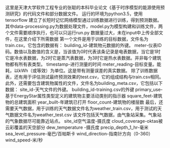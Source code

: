 这里是天津大学软件工程专业的张聪的本科毕业论文《基于时序模型的能源使用预测研究》的代码文件和部分数据文件。
运行的环境为python3.5，使用tensorflow
建立了长短时记忆网络模型通过训练数据进行训练，得到预测数据。
其中data-processing.py为数据处理文件，model.py为模型构建和训练文件，两个文件需要顺序执行，也可以只运行run.py
数据量过大，未在input中上传全部文件，在这里介绍下所需数据
第一个文件是用于训练的目标数据，文件名为train.csv。它包含的数据有：
building_id-建筑物元数据的外键。
meter-仪表ID码。数值以及数值的含义是，当该值为0时代表该条记录是电表数据，当它是1时它是冷水表数据，为2时它是蒸汽表数据，为3时它是热水表数据。并非每个建筑物都有所有表类型。
timestamp-进行测量的时间
meter_reading-目标变量。能耗，以kWh（或等效）为单位。这是带有测量误差的真实数据。
除了训练数据表，还有用于评估测试最终预测效果的test.csv，它的组成结构与train.csv相同。
此外，还需要包含建筑物属性的文件，文件名为building_meta.csv，它包括以下数据：
site_id-天气文件的外键。
building_id-training.csv的外键
primary_use-基于EnergyStar属性类型定义的建筑物主要活动类别的指示器
square_feet-建筑物的总建筑面积
year_built-年建筑已打开
floor_count-建筑物的楼层数
最后，还需要天气数据，用于训练的天气数据文件名为weather_train.csv，用于测试的天气数据文件名为weather_test.csv
该文件包括天气数据，由气象站采集。气象站的气象数据尽可能靠近站点。
site_id空气温度-摄氏度
cloud_coverage-oktas被云彩覆盖的天空部分
dew_temperature -摄氏度
precip_depth_1_hr-毫米
sea_level_pressure-毫巴/百帕斯卡
wind_direction-指南针方向（0-360）
wind_speed-米/秒
